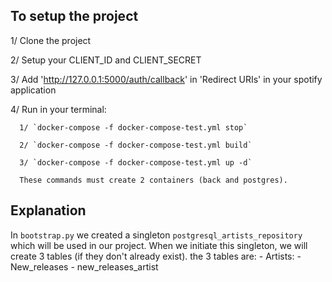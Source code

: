 ## To setup the project
1/ Clone the project

2/ Setup your CLIENT_ID and CLIENT_SECRET

3/ Add 'http://127.0.0.1:5000/auth/callback' in 'Redirect URIs' in your spotify application

4/ Run in your terminal:

      1/ `docker-compose -f docker-compose-test.yml stop`
      
      2/ `docker-compose -f docker-compose-test.yml build`
      
      3/ `docker-compose -f docker-compose-test.yml up -d`
      
      These commands must create 2 containers (back and postgres).

## Explanation
In `bootstrap.py` we created a singleton `postgresql_artists_repository` which will be used in our project.
When we initiate this singleton, we will create 3 tables (if they  don't already exist).
the 3 tables are:
    - Artists:
    - New_releases
    - new_releases_artist
